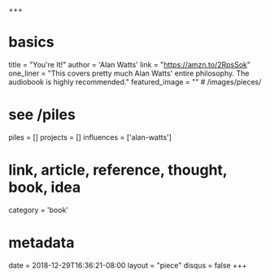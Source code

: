 +++
# basics
title     		 = "You're It!"
author    		 = 'Alan Watts'
link      		 = "https://amzn.to/2RpsSok"
one_liner 		 = "This covers pretty much Alan Watts' entire philosophy. The audiobook is highly recommended."
featured_image = "" # /images/pieces/

# see /piles
piles     		 = []
projects			 = []
influences     = ['alan-watts']

# link, article, reference, thought, book, idea
category  		 = 'book' 

# metadata
date      		 = 2018-12-29T16:36:21-08:00
layout    		 = "piece"
disqus    		 = false
+++

